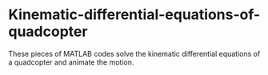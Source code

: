 # Kinematic-differential-equations-of-quadcopter
These pieces of MATLAB codes solve the kinematic differential equations of a quadcopter and animate the motion.
